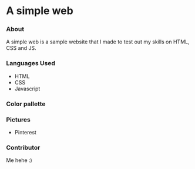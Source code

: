 # A simple web

### About

A simple web is a sample website that I made to test out my skills on HTML, CSS and JS.

### Languages Used

- HTML
- CSS
- Javascript

### Color pallette

### Pictures 

- Pinterest

### Contributor

Me hehe :)
